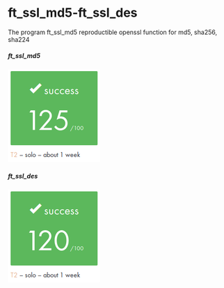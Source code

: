 # ft_ssl_md5-ft_ssl_des

The program ft_ssl_md5 reproductible openssl function for md5, sha256, sha224

##### ft_ssl_md5
![alt tag](presentation1.png)

##### ft_ssl_des
![alt tag](presentation2.png)
